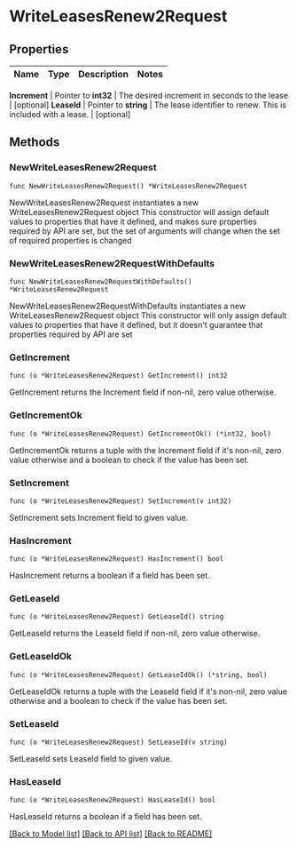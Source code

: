 # WriteLeasesRenew2Request


## Properties

Name | Type | Description | Notes
------------ | ------------- | ------------- | -------------


**Increment** | Pointer to **int32** | The desired increment in seconds to the lease | [optional] 
**LeaseId** | Pointer to **string** | The lease identifier to renew. This is included with a lease. | [optional] 



## Methods


### NewWriteLeasesRenew2Request

`func NewWriteLeasesRenew2Request() *WriteLeasesRenew2Request`

NewWriteLeasesRenew2Request instantiates a new WriteLeasesRenew2Request object
This constructor will assign default values to properties that have it defined,
and makes sure properties required by API are set, but the set of arguments
will change when the set of required properties is changed

### NewWriteLeasesRenew2RequestWithDefaults

`func NewWriteLeasesRenew2RequestWithDefaults() *WriteLeasesRenew2Request`

NewWriteLeasesRenew2RequestWithDefaults instantiates a new WriteLeasesRenew2Request object
This constructor will only assign default values to properties that have it defined,
but it doesn't guarantee that properties required by API are set


### GetIncrement

`func (o *WriteLeasesRenew2Request) GetIncrement() int32`

GetIncrement returns the Increment field if non-nil, zero value otherwise.

### GetIncrementOk

`func (o *WriteLeasesRenew2Request) GetIncrementOk() (*int32, bool)`

GetIncrementOk returns a tuple with the Increment field if it's non-nil, zero value otherwise
and a boolean to check if the value has been set.

### SetIncrement

`func (o *WriteLeasesRenew2Request) SetIncrement(v int32)`

SetIncrement sets Increment field to given value.


### HasIncrement

`func (o *WriteLeasesRenew2Request) HasIncrement() bool`

HasIncrement returns a boolean if a field has been set.




### GetLeaseId

`func (o *WriteLeasesRenew2Request) GetLeaseId() string`

GetLeaseId returns the LeaseId field if non-nil, zero value otherwise.

### GetLeaseIdOk

`func (o *WriteLeasesRenew2Request) GetLeaseIdOk() (*string, bool)`

GetLeaseIdOk returns a tuple with the LeaseId field if it's non-nil, zero value otherwise
and a boolean to check if the value has been set.

### SetLeaseId

`func (o *WriteLeasesRenew2Request) SetLeaseId(v string)`

SetLeaseId sets LeaseId field to given value.


### HasLeaseId

`func (o *WriteLeasesRenew2Request) HasLeaseId() bool`

HasLeaseId returns a boolean if a field has been set.









[[Back to Model list]](../README.md#documentation-for-models) [[Back to API list]](../README.md#documentation-for-api-endpoints) [[Back to README]](../README.md)


